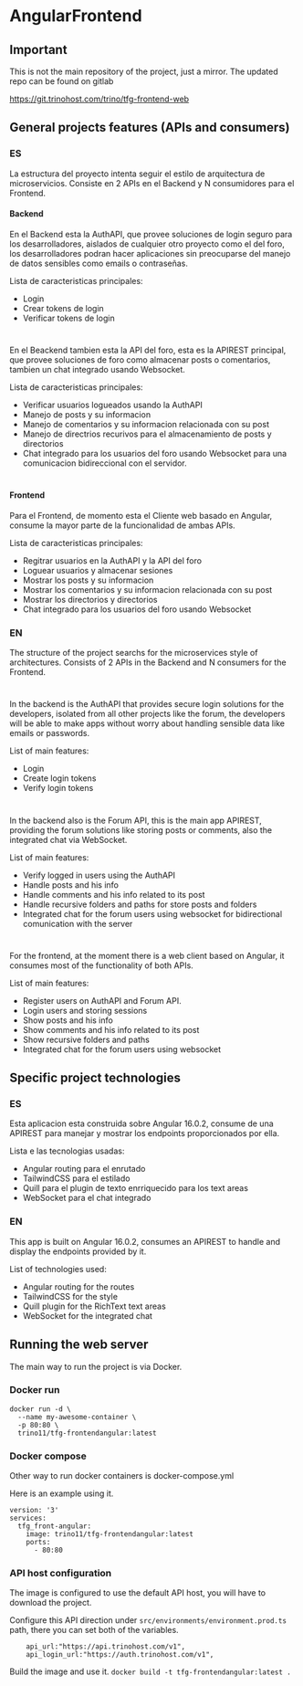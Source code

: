 # AngularFrontend

## Important

This is not the main repository of the project, just a mirror. The updated repo can be found on gitlab

https://git.trinohost.com/trino/tfg-frontend-web

## General projects features (APIs and consumers)

### ES

La estructura del proyecto intenta seguir el estilo de arquitectura de microservicios. Consiste en 2 APIs en el Backend y N consumidores para el Frontend.

#### Backend

En el Backend esta la AuthAPI, que provee soluciones de login seguro para los desarrolladores, aislados de cualquier otro proyecto como el del foro, los desarrolladores podran hacer aplicaciones sin preocuparse del manejo de datos sensibles como emails o contraseñas.

Lista de caracteristicas principales:
- Login
- Crear tokens de login
- Verificar tokens de login

#

En el Beackend tambien esta la API del foro, esta es la APIREST principal, que provee soluciones de foro como almacenar posts o comentarios, tambien un chat integrado usando Websocket.

Lista de caracteristicas principales:
- Verificar usuarios logueados usando la AuthAPI
- Manejo de posts y su informacion
- Manejo de comentarios y su informacion relacionada con su post
- Manejo de directrios recurivos para el almacenamiento de posts y directorios
- Chat integrado para los usuarios del foro usando Websocket para una comunicacion bidireccional con el servidor.

#
#### Frontend

Para el Frontend, de momento esta el Cliente web basado en Angular, consume la mayor parte de la funcionalidad de ambas APIs.

Lista de caracteristicas principales:
 - Regitrar usuarios en la AuthAPI y la API del foro
 - Loguear usuarios y almacenar sesiones
 - Mostrar los posts y su informacion
 - Mostrar los comentarios y su informacion relacionada con su post
 - Mostrar los directorios y directorios
 - Chat integrado para los usuarios del foro usando Websocket


### EN

The structure of the project searchs for the microservices style of architectures. Consists of 2 APIs in the Backend and N consumers for the Frontend.

#

In the backend is the AuthAPI that provides secure login solutions for the developers, isolated from all other projects like the forum, the developers will be able to make apps without worry about handling sensible data like emails or passwords.

List of main features:
- Login
- Create login tokens
- Verify login tokens

#

In the backend also is the Forum API, this is the main app APIREST, providing the forum solutions like storing posts or comments, also the integrated chat via WebSocket.

List of main features:
- Verify logged in users using the AuthAPI
- Handle posts and his info
- Handle comments and his info related to its post
- Handle recursive folders and paths for store posts and folders
- Integrated chat for the forum users using websocket for bidirectional comunication with the server

#

For the frontend, at the moment there is a web client based on Angular, it consumes most of the functionality of both APIs.

List of main features:
- Register users on AuthAPI and Forum API.
- Login users and storing sessions
- Show posts and his info
- Show comments and his info related to its post
- Show recursive folders and paths
- Integrated chat for the forum users using websocket


## Specific project technologies

### ES

Esta aplicacion esta construida sobre Angular 16.0.2, consume de una APIREST para manejar y mostrar los endpoints proporcionados por ella.

Lista e las tecnologias usadas:
 - Angular routing para el enrutado
 - TailwindCSS para el estilado
 - Quill para el plugin de texto enrriquecido para los text areas
 - WebSocket para el chat integrado


### EN

This app is built on Angular 16.0.2, consumes an APIREST to handle and display the endpoints provided by it. 

List of technologies used:
 - Angular routing for the routes
 - TailwindCSS for the style
 - Quill plugin for the RichText text areas
 - WebSocket for the integrated chat


## Running the web server
The main way to run the project is via Docker.

### Docker run

```
docker run -d \
  --name my-awesome-container \
  -p 80:80 \
  trino11/tfg-frontendangular:latest
```

### Docker compose

Other way to run docker containers is docker-compose.yml

Here is an example using it.

```
version: '3'
services:
  tfg_front-angular:
    image: trino11/tfg-frontendangular:latest
    ports:
      - 80:80
```

### API host configuration
The image is configured to use the default API host, you will have to download the project.

Configure this API direction under `src/environments/environment.prod.ts` path, there you can set both of the variables.
```
    api_url:"https://api.trinohost.com/v1",
    api_login_url:"https://auth.trinohost.com/v1",

```

Build the image and use it.
`docker build -t tfg-frontendangular:latest .`
